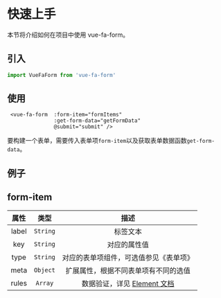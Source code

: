 # 快速上手

本节将介绍如何在项目中使用 vue-fa-form。

## 引入

```js
import VueFaForm from 'vue-fa-form'
```

## 使用

```vue
 <vue-fa-form  :form-item="formItems"
               :get-form-data="getFormData"
               @submit="submit" />
```

要构建一个表单，需要传入表单项`form-item`以及获取表单数据函数`get-form-data`。

## 例子

<vuep  template="#quick-start-example"></vuep>

<script v-pre type="text/x-template" id="quick-start-example">
<template>
  <vue-fa-form  :form-item="formItems"
               :get-form-data="getFormData"
               @submit="submit" />
</template>
<script>
export default {
  data: () => ({
    formItems: [
      {
        label: '文本框',
        key: 'text',
        type: 'text',
        rules: [
          {
            required: true,
            trigger: 'blur',
            message: '文本框必填'
          }
        ]
      },
      {
        label: '文本域',
        key: 'textarea',
        type: 'textarea',
        meta: {
          row: 5
        }
      },
      {
        label: '单图片',
        key: 'single_pic',
        type: 'pic',
        rules: [
          {
            required: true,
            trigger: 'blur',
            message: '单图片为必填'
          }
        ]
      },
      {
        label: '多图片',
        key: 'multi_pic',
        type: 'pic',
        meta: {
          limit: 5,
          multiple: true
        },
        rules: [
          {
            required: true,
            trigger: 'blur',
            message: '单图片为必填'
          }
        ]
      },
      {
        label: '选择',
        key: 'select',
        type: 'select',
        meta: {
          options: [
            {
              label: '选项一',
              value: 1
            },
            {
              label: '选项二',
              value: 2
            },
            {
              label: '选项三',
              value: 3
            }
          ],
          filterable: true
        },
        rules: [
          {
            required: true,
            trigger: 'change',
            message: '必须选择一个'
          }
        ]
      },
      {
        label: '单选项',
        key: 'radio',
        type: 'radio',
        meta: {
          radio_type: 'el-radio-button',
          options: [
            {
              label: '男',
              value: 0
            },
            {
              label: '女',
              value: 1
            }
          ]
        },
        rules: [
          {
            required: true,
            trigger: 'change',
            message: '必须选择一个'
          }
        ]
      },
      {
        label: '时间',
        key: 'date',
        type: 'date',
        meta: {
          control_type: 'datetime'
        },
        rules: [
          {
            required: true,
            trigger: 'blur',
            message: '时间为必填'
          }
        ]
      }
    ],
    getFormData: () => ({
      text: '',
      textarea: '',
      single_pic: '',
      multi_pic: [],
      select: '',
      radio: '',
      date: ''
    })
  }),
  methods: {
    submit(data) {
      console.log(data)
    }
  }
}
</script>

</script>

## form-item

| 属性  |   类型   |                             描述                             |
| :---: | :------: | :----------------------------------------------------------: |
| label | `String` |                           标签文本                           |
|  key  | `String` |                         对应的属性值                         |
| type  | `String` |            对应的表单项组件，可选值参见《表单项》            |
| meta  | `Object` |             扩展属性，根据不同表单项有不同的选值             |
| rules | `Array`  | 数据验证，详见 [Element 文档](https://element.eleme.cn/#/zh-CN/component/form) |

